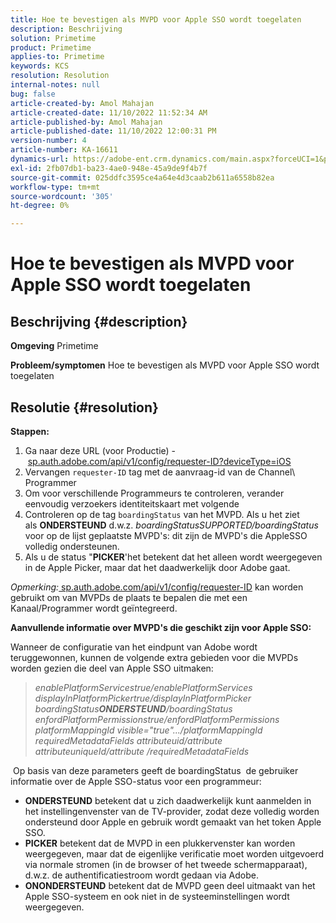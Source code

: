 ```yaml
---
title: Hoe te bevestigen als MVPD voor Apple SSO wordt toegelaten
description: Beschrijving
solution: Primetime
product: Primetime
applies-to: Primetime
keywords: KCS
resolution: Resolution
internal-notes: null
bug: false
article-created-by: Amol Mahajan
article-created-date: 11/10/2022 11:52:34 AM
article-published-by: Amol Mahajan
article-published-date: 11/10/2022 12:00:31 PM
version-number: 4
article-number: KA-16611
dynamics-url: https://adobe-ent.crm.dynamics.com/main.aspx?forceUCI=1&pagetype=entityrecord&etn=knowledgearticle&id=bf3d7b27-ee60-ed11-9561-6045bd006268
exl-id: 2fb07db1-ba23-4ae0-948e-45a9de9f4b7f
source-git-commit: 025ddfc3595ce4a64e4d3caab2b611a6558b82ea
workflow-type: tm+mt
source-wordcount: '305'
ht-degree: 0%

---
```


# Hoe te bevestigen als MVPD voor Apple SSO wordt toegelaten

## Beschrijving {#description}

<b>Omgeving</b>
Primetime


<b>Probleem/symptomen</b>
Hoe te bevestigen als MVPD voor Apple SSO wordt toegelaten


## Resolutie {#resolution}

<b>Stappen:</b>
1. Ga naar deze URL (voor Productie) - [sp.auth.adobe.com/api/v1/config/requester-ID?deviceType=iOS](http://sp.auth.adobe.com/api/v1/config/ABC?deviceType=iOS)
2. Vervangen `requester-ID` tag met de aanvraag-id van de Channel\ Programmer
3. Om voor verschillende Programmeurs te controleren, verander eenvoudig verzoekers identiteitskaart met volgende
4. Controleren op de tag `boardingStatus` van<b> </b>het MVPD. Als u het ziet als <b>ONDERSTEUND</b> d.w.z. *boardingStatusSUPPORTED/boardingStatus* voor op de lijst geplaatste MVPD&#39;s: dit zijn de MVPD&#39;s die AppleSSO volledig ondersteunen.
5. Als u de status &quot;<b>PICKER</b>&#39;het betekent dat het alleen wordt weergegeven in de Apple Picker, maar dat het daadwerkelijk door Adobe gaat.


*Opmerking:*[ sp.auth.adobe.com/api/v1/config/requester-ID](http://sp.auth.adobe.com/api/v1/config/ABC?deviceType=iOS) kan worden gebruikt om van MVPDs de plaats te bepalen die met een Kanaal/Programmer wordt geïntegreerd.

<b>Aanvullende informatie over MVPD&#39;s die geschikt zijn voor Apple SSO:</b>

Wanneer de configuratie van het eindpunt van Adobe wordt teruggewonnen, kunnen de volgende extra gebieden voor die MVPDs worden gezien die deel van Apple SSO uitmaken:


> *enablePlatformServicestrue/enablePlatformServices
> displayInPlatformPickertrue/displayInPlatformPicker
> boardingStatus<b>ONDERSTEUND</b>/boardingStatus
> enfordPlatformPermissionstrue/enfordPlatformPermissions
> platformMappingId visible=&quot;true&quot;.../platformMappingId
> requiredMetadataFields
> attributeuid/attribute
> attributeuniqueId/attribute
> /requiredMetadataFields*


&#x200B; Op basis van deze parameters geeft de boardingStatus &#x200B; de gebruiker informatie over de Apple SSO-status voor een programmeur:

- <b>ONDERSTEUND</b>&#x200B; betekent dat u zich daadwerkelijk kunt aanmelden in het instellingenvenster van de TV-provider, zodat deze volledig worden ondersteund door Apple en gebruik wordt gemaakt van het token Apple SSO.
- <b>PICKER</b>&#x200B; betekent dat de MVPD in een plukkervenster kan worden weergegeven, maar dat de eigenlijke verificatie moet worden uitgevoerd via normale stromen (in de browser of het tweede schermapparaat), d.w.z. de authentificatiestroom wordt gedaan via Adobe.
- <b>ONONDERSTEUND</b>&#x200B; betekent dat de MVPD geen deel uitmaakt van het Apple SSO-systeem en ook niet in de systeeminstellingen wordt weergegeven.
